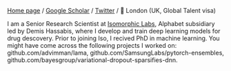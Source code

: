 [Home page](https://arsyash.com) / [Google Scholar](https://scholar.google.com/citations?user=IU-kuP8AAAAJ&hl=en) / [Twitter](https://twitter.com/senya_ashuha) / 📍 London (UK, Global Talent visa)

I am a Senior Research Scientist at [Isomorphic Labs](https://www.isomorphiclabs.com/), Alphabet subsidiary led by Demis Hassabis, where I develop and train deep learning models for drug descovery. Prior to joining Iso, I recived PhD in machine learning. You might have come across the following projects I worked on: github.com/advimman/lama, github.com/SamsungLabs/pytorch-ensembles, github.com/bayesgroup/variational-dropout-sparsifies-dnn.
